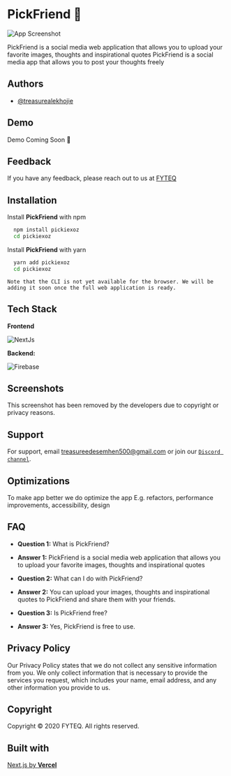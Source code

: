 # PickFriend 📸

![App Screenshot](https://media4.giphy.com/media/qgQUggAC3Pfv687qPC/giphy.gif?cid=ecf05e47zweq7cq4abk5hhlwj6eblsfy52xm7mug2ooaysdj&rid=giphy.gif&ct=g)

PickFriend is a social media web application that allows you to upload your favorite images, thoughts and inspirational quotes
PickFriend is a social media app that allows you to post your thoughts freely

## Authors

- [@treasurealekhojie](https://github.com/creative-tutorials)

## Demo

Demo Coming Soon 🚀

## Feedback

If you have any feedback, please reach out to us at [FYTEQ](mailto:treasureedesemhen500@gmail.com)

## Installation

Install **PickFriend** with npm

```bash
  npm install pickiexoz
  cd pickiexoz
```

Install **PickFriend** with yarn

```bash
  yarn add pickiexoz
  cd pickiexoz
```

```
Note that the CLI is not yet available for the browser. We will be adding it soon once the full web application is ready.
```

## Tech Stack

**Frontend**

![NextJs](https://www.svgrepo.com/show/354112/nextjs.svg)

**Backend:**

![Firebase](https://www.svgrepo.com/show/353735/firebase.svg)

## Screenshots

This screenshot has been removed by the developers due to copyright or privacy reasons.

## Support

For support, email treasureedesemhen500@gmail.com or join our [`Discord channel`](https://discord.gg/AYxRnTC82H).

## Optimizations

To make app better we do optimize the app E.g. refactors, performance improvements, accessibility, design

## FAQ

- **Question 1:** What is PickFriend?
- **Answer 1:** PickFriend is a social media web application that allows you to upload your favorite images, thoughts and inspirational quotes

- **Question 2:** What can I do with PickFriend?

- **Answer 2:** You can upload your images, thoughts and inspirational quotes to PickFriend and share them with your friends.

- **Question 3:** Is PickFriend free?

- **Answer 3:** Yes, PickFriend is free to use.

## Privacy Policy

Our Privacy Policy states that we do not collect any sensitive information from you. We only collect information that is necessary to provide the services you request, which includes your name, email address, and any other information you provide to us.

## Copyright

Copyright © 2020 FYTEQ. All rights reserved.


## Built with

[Next.js by **Vercel**](https://nextjs.org)
